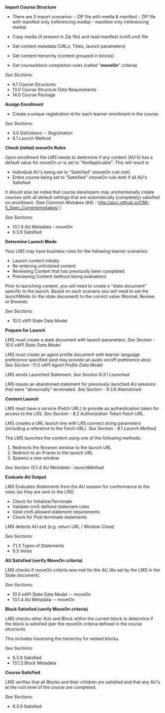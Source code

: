 **Import Course Structure**

   - There are 3 import scenarios:
         - ZIP file with media & manifest
         - ZIP file with manifest only (referencing media)
         - manifest only (referencing media)

   - Copy media (if present in Zip file) and read manifest (cmi5.xml) file
   - Get content metadata (URLs, Titles, launch parameters)
   - Get content hierarchy (content grouped in blocks)
   - Get course/block completion rules (called "**moveOn**" criteria)

*See Sections:*
   - 6.1 Course Structures
   - 13.0 Course Structure Data Requirements
   - 14.0 Course Package

**Assign Enrollment**

   - Create a unique registration id for each learner enrollment in the course.

*See Sections:*

   - 3.0 Definitions -- *Registration*
   - 8.1 Launch Method

**Check (initial) moveOn Rules**

Upon enrollment the LMS needs to determine if any content (AU's) has a default value for moveOn or is set to "NotApplicable". This will result in

   - Individual AU's being set to "Satisfied" (moveOn rule met)
   - Entire course being set to "Satisfied" (moveOn rule met) if all AU's Satisfied

It should also be noted that course developers may unintentionally create courses with all default settings that are automatically (completely) satisfied on enrollment. (See Common Mistakes (\#4) - <http://aicc.github.io/CMI-5_Spec_Current/mistakes/> )

*See Sections:*
   - 13.1.4 AU Metadata - moveOn
   - 9.3.9 Satisfied

**Determine Launch Mode**

Your LMS may have business rules for the following learner scenarios:
   - Launch content initially
   - Re-entering unfinished content
   - Reviewing Content that has previously been completed
   - Previewing Content (without being evaluation)

Prior to launching content, you will need to create a "state document" specific to the launch. Based on each scenario you will need to set the launchMode (in the state document) to the correct value (Normal, Review, or Browse).

*See Sections:*
   - 10.0 xAPI State Data Model

**Prepare for Launch**

LMS must create a state document with launch parameters. *See Section - 10.0 xAPI State Data Model*

LMS must create an agent profile document with learner language preference specified (and may provide an audio on/off preference also). *See Section -11.0 xAPI Agent Profile Data Model*

LMS sends Launched Statement. *See Section 9.3.1 Launched*

LMS issues an abandoned statement for previously launched AU sessions that were "abnormally" terminated. *See Section - 9.3.6 Abandoned*


**Content Launch**

LMS must have a service (Fetch URL) to provide an authentication token for access to the LRS. *See Section - 8.2 Authorization Token Fetch URL.*

LMS creates a URL launch line with LRS connect string parameters (including a reference to the Fetch URL). *See Section - 8.1 Launch Method.*

The LMS launches the content using one of the following methods:
   1. Redirects the Browser window to the launch URL
   2. Redirect to an iFrame to the launch URL
   3. Spawns a new window

*See Section 13.1.4 AU Metadata - launchMethod*

**Evaluate AU Output**

LMS Evaluates Statements from the AU session for conformance to the rules (as they are sent to the LRS)

   - Check for Initialize/Terminate
   - Validate cmi5 defined statement rules
   - Valid cmi5 allowed statement requirements
   - Check for Post terminate statements

LMS detects AU exit (e.g. return URL / Window Close)

*See Sections:*

   - 7.1.3 Types of Statements
   - 9.3 Verbs

**AU Satisfied (verify MoveOn criteria)**

LMS checks if moveOn criteria was met for the AU (As set by the LMS in the State document).

*See Sections:*
   - 10.0 xAPI State Data Model -- moveOn
   - 13.1.4 AU Metadata -- moveOn   

**Block Satisfied (verify MoveOn criteria)**

LMS checks other AUs and Block within the current block to determine if the block is satisfied (per the moveOn criteria defined in the course structure).

This includes traversing the hierarchy for nested blocks.

*See Sections:*
   - 9.3.9 Satisfied
   - 13.1.2 Block Metadata

**Course Satisfied**

LMS verifies that all Blocks and their children are satisfied and that any AU's at the root level of the course are completed.

*See Sections:*
   - 9.3.9 Satisfied
